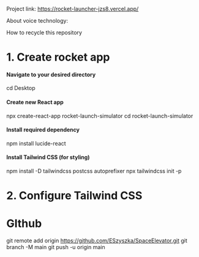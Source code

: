
Project link: https://rocket-launcher-jzs8.vercel.app/

About voice technology: 


How to recycle this repository 

# 1. Create rocket app 

#### Navigate to your desired directory
cd Desktop

#### Create new React app
npx create-react-app rocket-launch-simulator
cd rocket-launch-simulator

#### Install required dependency
npm install lucide-react

#### Install Tailwind CSS (for styling)
npm install -D tailwindcss postcss autoprefixer
npx tailwindcss init -p

# 2. Configure Tailwind CSS


# GIthub 

git remote add origin https://github.com/ESzyszka/SpaceElevator.git
git branch -M main
git push -u origin main

